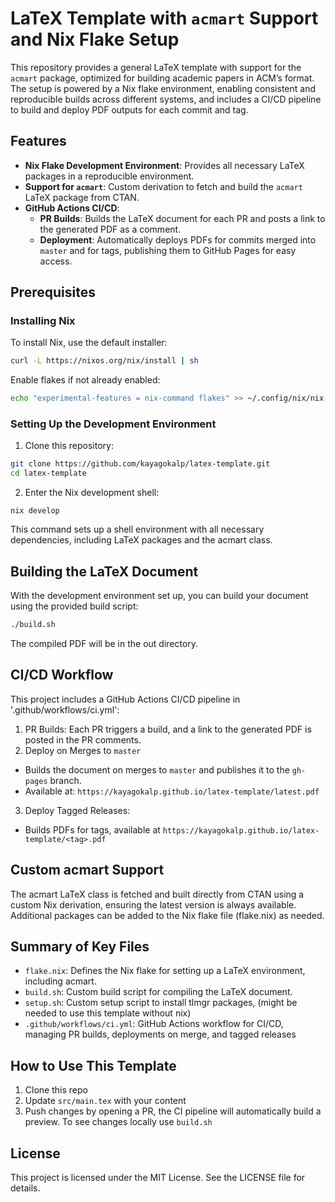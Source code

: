 # LaTeX Template with `acmart` Support and Nix Flake Setup

This repository provides a general LaTeX template with support for the `acmart` package, optimized for building academic papers in ACM’s format. The setup is powered by a Nix flake environment, enabling consistent and reproducible builds across different systems, and includes a CI/CD pipeline to build and deploy PDF outputs for each commit and tag.

## Features

- **Nix Flake Development Environment**: Provides all necessary LaTeX packages in a reproducible environment.
- **Support for `acmart`**: Custom derivation to fetch and build the `acmart` LaTeX package from CTAN.
- **GitHub Actions CI/CD**:
  - **PR Builds**: Builds the LaTeX document for each PR and posts a link to the generated PDF as a comment.
  - **Deployment**: Automatically deploys PDFs for commits merged into `master` and for tags, publishing them to GitHub Pages for easy access.

## Prerequisites

### Installing Nix

To install Nix, use the default installer:

```bash
curl -L https://nixos.org/nix/install | sh
```

Enable flakes if not already enabled:

```bash
echo "experimental-features = nix-command flakes" >> ~/.config/nix/nix.conf
```

### Setting Up the Development Environment

1. Clone this repository:

```bash
git clone https://github.com/kayagokalp/latex-template.git
cd latex-template
```

2. Enter the Nix development shell:

```
nix develop
```

This command sets up a shell environment with all necessary dependencies, including LaTeX packages and the acmart class.

## Building the LaTeX Document

With the development environment set up, you can build your document using the provided build script:

```bash
./build.sh
```

The compiled PDF will be in the out directory.

## CI/CD Workflow

This project includes a GitHub Actions CI/CD pipeline in '.github/workflows/ci.yml':

1. PR Builds: Each PR triggers a build, and a link to the generated PDF is posted in the PR comments.
2. Deploy on Merges to `master` 
  - Builds the document on merges to `master` and publishes it to the `gh-pages` branch.
  - Available at: `https://kayagokalp.github.io/latex-template/latest.pdf`

3. Deploy Tagged Releases: 
  - Builds PDFs for tags, available at `https://kayagokalp.github.io/latex-template/<tag>.pdf`

## Custom acmart Support

The acmart LaTeX class is fetched and built directly from CTAN using a custom Nix derivation, ensuring the latest version is always available. Additional packages can be added to the Nix flake file (flake.nix) as needed.

## Summary of Key Files

- `flake.nix`: Defines the Nix flake for setting up a LaTeX environment, including acmart.
- `build.sh`: Custom build script for compiling the LaTeX document.
- `setup.sh`: Custom setup script to install tlmgr packages, (might be needed to use this template without nix)
- `.github/workflows/ci.yml`: GitHub Actions workflow for CI/CD, managing PR builds, deployments on merge, and tagged releases

## How to Use This Template

1. Clone this repo
2. Update `src/main.tex` with your content
3. Push changes by opening a PR, the CI pipeline will automatically build a preview. To see changes locally use `build.sh`

## License

This project is licensed under the MIT License. See the LICENSE file for details.
